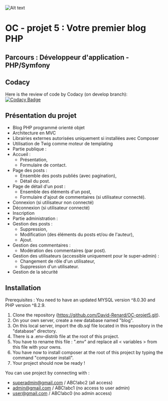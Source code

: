 ![Alt text](public/favicon.ico) 
# OC - projet 5 : Votre premier blog PHP
## Parcours : Développeur d'application - PHP/Symfony

## Codacy
Here is the review of code by Codacy (on develop branch): [![Codacy Badge](https://app.codacy.com/project/badge/Grade/ec77af334aeb420f86577fe842d8e995)](https://app.codacy.com/gh/David-Renard/OC-projet5/dashboard?utm_source=gh&utm_medium=referral&utm_content=&utm_campaign=Badge_grade)

## Présentation du projet
*   Blog PHP programmé orienté objet
*   Architecture en MVC
*   Librairies externes autorisées uniquement si installées avec Composer
*   Utilisation de Twig comme moteur de templating
*   Partie publique :
*   Accueil :
    * Présentation,
    * Formulaire de contact.
*   Page des posts :
    * Ensemble des posts publiés (avec pagination),
    * Détail du post.
*   Page de détail d'un post :
    * Ensemble des éléments d'un post,
    * Formulaire d'ajout de commentaires (si utilisateur connecté).
*   Connexion (si utilisateur non connecté)
*   Déconnexion (si utilisateur connecté)
*   Inscription
*   Partie administration :
*   Gestion des posts :
    * Suppression,
    * Modification (des éléments du posts et/ou de l'auteur),
    * Ajout.
*   Gestion des commentaires :
    * Modération des commentaires (par post).
*   Gestion des utilisateurs (accessible uniquement pour le super-admin) :
    * Changement de rôle d'un utilisateur,
    * Suppression d'un utilisateur.
*   Gestion de la sécurité

## Installation
Prerequisites : You need to have an updated MYSQL version ^8.0.30 and PHP version ^8.2.9.

1.  Clone the repository (https://github.com/David-Renard/OC-projet5.git).
2.  On your own server, create a new database named "blog".
3.  On this local server, import the db.sql file located in this repository in the "database" directory.
4.  There is a .env-distrib file at the root of this project.
5.  You have to rename this file : ".env" and replace all < variables > from this file with your owns.
6.  You have now to install composer at the root of this project by typing the command "composer install".
7.  Your project should now be ready !

You can use project by connecting with :
*   superadmin@gmail.com / ABC!abc2 (all access)
*   admin@gmail.com / ABC!abc1 (no access to user admin)
*   user@gmail.com / ABC!abc0 (no admin access)
